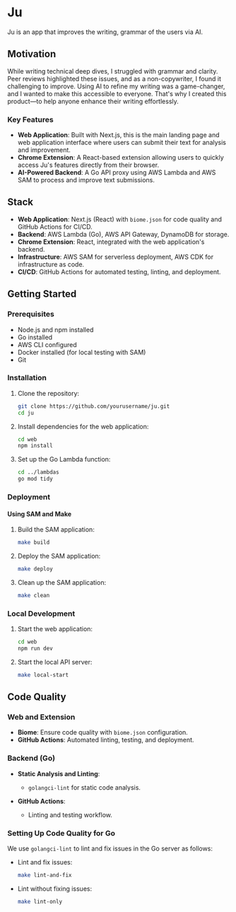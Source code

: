 # Ju

Ju is an app that improves the writing, grammar of the users via AI.

## Motivation

While writing technical deep dives, I struggled with grammar and clarity. Peer reviews highlighted these issues, and as a non-copywriter, I found it challenging to improve. Using AI to refine my writing was a game-changer, and I wanted to make this accessible to everyone. That's why I created this product—to help anyone enhance their writing effortlessly.

### Key Features

- **Web Application**: Built with Next.js, this is the main landing page and web application interface where users can submit their text for analysis and improvement.
- **Chrome Extension**: A React-based extension allowing users to quickly access Ju's features directly from their browser.
- **AI-Powered Backend**: A Go API proxy using AWS Lambda and AWS SAM to process and improve text submissions.

## Stack

- **Web Application**: Next.js (React) with `biome.json` for code quality and GitHub Actions for CI/CD.
- **Backend**: AWS Lambda (Go), AWS API Gateway, DynamoDB for storage.
- **Chrome Extension**: React, integrated with the web application's backend.
- **Infrastructure**: AWS SAM for serverless deployment, AWS CDK for infrastructure as code.
- **CI/CD**: GitHub Actions for automated testing, linting, and deployment.

## Getting Started

### Prerequisites

- Node.js and npm installed
- Go installed
- AWS CLI configured
- Docker installed (for local testing with SAM)
- Git

### Installation

1. Clone the repository:

   ```bash
   git clone https://github.com/yourusername/ju.git
   cd ju
   ```

2. Install dependencies for the web application:

   ```bash
   cd web
   npm install
   ```

3. Set up the Go Lambda function:
   ```bash
   cd ../lambdas
   go mod tidy
   ```

### Deployment

#### Using SAM and Make

1. Build the SAM application:

   ```bash
   make build
   ```

2. Deploy the SAM application:

   ```bash
   make deploy
   ```

3. Clean up the SAM application:
   ```bash
   make clean
   ```

### Local Development

1. Start the web application:

   ```bash
   cd web
   npm run dev
   ```

2. Start the local API server:
   ```bash
   make local-start
   ```

## Code Quality

### Web and Extension

- **Biome**: Ensure code quality with `biome.json` configuration.
- **GitHub Actions**: Automated linting, testing, and deployment.

### Backend (Go)

- **Static Analysis and Linting**:

  - `golangci-lint` for static code analysis.

- **GitHub Actions**:
  - Linting and testing workflow.

### Setting Up Code Quality for Go

We use `golangci-lint` to lint and fix issues in the Go server as follows:

- Lint and fix issues:

  ```bash
  make lint-and-fix
  ```

- Lint without fixing issues:
  ```bash
  make lint-only
  ```
